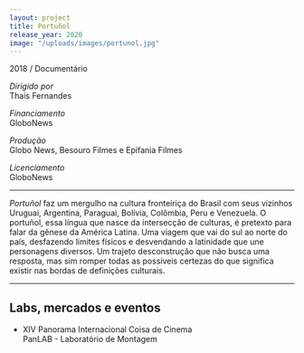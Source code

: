 ```yaml
---
layout: project
title: Portuñol
release_year: 2020
image: "/uploads/images/portunol.jpg"
---
```


2018 / Documentário

*Dirigido por*  
Thais Fernandes

*Financiamento*  
GloboNews

*Produção*  
Globo News, Besouro Filmes e Epifania Filmes

*Licenciamento*  
GloboNews

***

*Portuñol* faz um mergulho na cultura fronteiriça do Brasil com seus vizinhos Uruguai, Argentina, Paraguai, Bolívia, Colômbia, Peru e Venezuela. O portuñol, essa língua que nasce da intersecção de culturas, é pretexto para falar da gênese da América Latina. Uma viagem que vai do sul ao norte do país, desfazendo limites físicos e desvendando a latinidade que une personagens diversos. Um trajeto desconstrução que não busca uma resposta, mas sim romper todas as possíveis certezas do que significa existir nas bordas de definições culturais.

***

## Labs, mercados e eventos

- XIV Panorama Internacional Coisa de Cinema  
  PanLAB - Laboratório de Montagem
